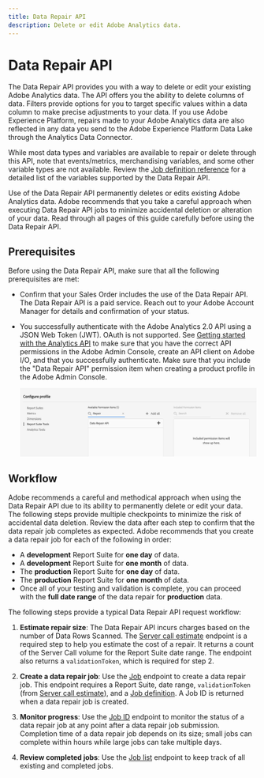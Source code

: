 ```yaml
---
title: Data Repair API
description: Delete or edit Adobe Analytics data.
---
```


# Data Repair API

The Data Repair API provides you with a way to delete or edit your existing Adobe Analytics data. The API offers you the ability to delete columns of data. Filters provide options for you to target specific values within a data column to make precise adjustments to your data. If you use Adobe Experience Platform, repairs made to your Adobe Analytics data are also reflected in any data you send to the Adobe Experience Platform Data Lake through the Analytics Data Connector.

While most data types and variables are available to repair or delete through this API, note that events/metrics, merchandising variables, and some other variable types are not available. Review the [Job definition reference](json-body.md) for a detailed list of the variables supported by the Data Repair API.

<InlineAlert variant="warning" slots="text"/>

Use of the Data Repair API permanently deletes or edits existing Adobe Analytics data. Adobe recommends that you take a careful approach when executing Data Repair API jobs to minimize accidental deletion or alteration of your data. Read through all pages of this guide carefully before using the Data Repair API.

## Prerequisites

Before using the Data Repair API, make sure that all the following prerequisites are met:

* Confirm that your Sales Order includes the use of the Data Repair API. The Data Repair API is a paid service. Reach out to your Adobe Account Manager for details and confirmation of your status.
* You successfully authenticate with the Adobe Analytics 2.0 API using a JSON Web Token (JWT). OAuth is not supported. See [Getting started with the Analytics API](../../index.md) to make sure that you have the correct API permissions in the Adobe Admin Console, create an API client on Adobe I/O, and that you successfully authenticate. Make sure that you include the "Data Repair API" permission item when creating a product profile in the Adobe Admin Console.

   ![data repair permission](../../../images/data-repair-permission.png)

## Workflow

Adobe recommends a careful and methodical approach when using the Data Repair API due to its ability to permanently delete or edit your data. The following steps provide multiple checkpoints to minimize the risk of accidental data deletion. Review the data after each step to confirm that the data repair job completes as expected. Adobe recommends that you create a data repair job for each of the following in order:

* A **development** Report Suite for **one day** of data.
* A **development** Report Suite for **one month** of data.
* The **production** Report Suite for **one day** of data.
* The **production** Report Suite for **one month** of data.
* Once all of your testing and validation is complete, you can proceed with the **full date range** of the data repair for **production** data.

The following steps provide a typical Data Repair API request workflow:

1. **Estimate repair size**: The Data Repair API incurs charges based on the number of Data Rows Scanned. The [Server call estimate](server-call-estimate.md) endpoint is a required step to help you estimate the cost of a repair. It returns a count of the Server Call volume for the Report Suite date range. The endpoint also returns a `validationToken`, which is required for step 2.

1. **Create a data repair job**: Use the [Job](job.md) endpoint to create a data repair job. This endpoint requires a Report Suite, date range, `validationToken` (from [Server call estimate](server-call-estimate.md)), and a [Job definition](json-body.md). A Job ID is returned when a data repair job is created.

1. **Monitor progress**: Use the [Job ID](job.md#view-an-individual-job) endpoint to monitor the status of a data repair job at any point after a data repair job submission. Completion time of a data repair job depends on its size; small jobs can complete within hours while large jobs can take multiple days.

1. **Review completed jobs**: Use the [Job list](job.md#view-a-job-list) endpoint to keep track of all existing and completed jobs.
